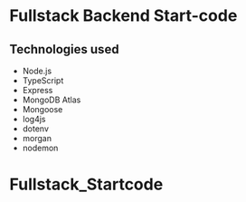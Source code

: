 # Fullstack Backend Start-code


## Technologies used

- Node.js
- TypeScript
- Express
- MongoDB Atlas
- Mongoose
- log4js
- dotenv
- morgan
- nodemon

# Fullstack_Startcode
